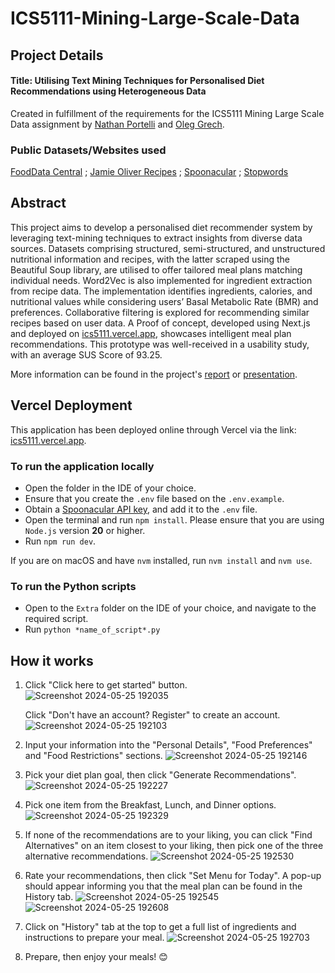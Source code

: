 # ICS5111-Mining-Large-Scale-Data

## Project Details

#### Title: Utilising Text Mining Techniques for Personalised Diet Recommendations using Heterogeneous Data

Created in fulfillment of the requirements for the ICS5111 Mining Large Scale Data assignment by [Nathan Portelli](https://github.com/NathanPortelli/) and [Oleg Grech](https://github.com/oleggrech7).

### Public Datasets/Websites used

[FoodData Central](https://fdc.nal.usda.gov/) ; [Jamie Oliver Recipes](https://www.jamieoliver.com/recipes/) ; [Spoonacular](https://spoonacular.com/food-api/) ; [Stopwords](https://www.kaggle.com/datasets/heeraldedhia/stop-words-in-28-languages?select=english.txt)

## Abstract

This project aims to develop a personalised diet recommender system by leveraging text-mining techniques to extract insights from diverse data sources. Datasets comprising structured, semi-structured, and unstructured nutritional information and recipes, with the latter scraped using the Beautiful Soup library, are utilised to offer tailored meal plans matching individual needs. Word2Vec is also implemented for ingredient extraction from recipe data. The implementation identifies ingredients, calories, and nutritional values while considering users’ Basal Metabolic Rate (BMR) and preferences. Collaborative filtering is explored for recommending similar recipes based on user data. A Proof of concept, developed using Next.js and deployed on [ics5111.vercel.app](https://ics5111.vercel.app/), showcases intelligent meal plan recommendations. This prototype was well-received in a usability study, with an average SUS Score of 93.25.

More information can be found in the project's [report](https://github.com/NathanPortelli/ICS5111-Mining-Large-Scale-Data/blob/main/Report/ICS5111%20Assignment%20-%20Report.pdf) or [presentation](https://github.com/NathanPortelli/ICS5111-Mining-Large-Scale-Data/blob/main/Report/ICS5111%20Assignment%20-%20Presentation.pdf).

## Vercel Deployment
This application has been deployed online through Vercel via the link: [ics5111.vercel.app](https://ics5111.vercel.app/).

### To run the application locally
- Open the folder in the IDE of your choice.
- Ensure that you create the ```.env``` file based on the ```.env.example```.
- Obtain a [Spoonacular API key](https://spoonacular.com/food-api/), and add it to the ```.env``` file.
- Open the terminal and run ```npm install```. Please ensure that you are using ```Node.js``` version **20** or higher. 
- Run ```npm run dev```.

If you are on macOS and have ```nvm``` installed, run ```nvm install``` and ```nvm use```.

### To run the Python scripts
- Open to the ```Extra``` folder on the IDE of your choice, and navigate to the required script.
- Run ```python *name_of_script*.py```

## How it works

1. Click "Click here to get started" button.
   ![Screenshot 2024-05-25 192035](https://github.com/NathanPortelli/ICS5111-Mining-Large-Scale-Data/assets/61872215/31106f2d-8368-4aad-a197-a96949e83bb3)

   Click "Don't have an account? Register" to create an account.
   ![Screenshot 2024-05-25 192103](https://github.com/NathanPortelli/ICS5111-Mining-Large-Scale-Data/assets/61872215/e1aebd08-ad01-4316-a02d-fff9ef545ee3)

2. Input your information into the "Personal Details", "Food Preferences" and "Food Restrictions" sections.
   ![Screenshot 2024-05-25 192146](https://github.com/NathanPortelli/ICS5111-Mining-Large-Scale-Data/assets/61872215/39ea37fb-0d25-46eb-9aeb-2151911df223)
   
3. Pick your diet plan goal, then click "Generate Recommendations".
   ![Screenshot 2024-05-25 192227](https://github.com/NathanPortelli/ICS5111-Mining-Large-Scale-Data/assets/61872215/783d6a5c-3acd-4f0d-b12b-8b5580af774e)
   
4. Pick one item from the Breakfast, Lunch, and Dinner options.
   ![Screenshot 2024-05-25 192329](https://github.com/NathanPortelli/ICS5111-Mining-Large-Scale-Data/assets/61872215/0b501207-cb71-48f8-bad7-0565b03383b3)

5. If none of the recommendations are to your liking, you can click "Find Alternatives" on an item closest to your liking, then pick one of the three alternative recommendations.
   ![Screenshot 2024-05-25 192530](https://github.com/NathanPortelli/ICS5111-Mining-Large-Scale-Data/assets/61872215/ddbf6279-3d40-4eba-a05e-f483a52cfcb5)
    
6. Rate your recommendations, then click "Set Menu for Today". A pop-up should appear informing you that the meal plan can be found in the History tab.
   ![Screenshot 2024-05-25 192545](https://github.com/NathanPortelli/ICS5111-Mining-Large-Scale-Data/assets/61872215/c284164e-4ed7-4867-bc23-a4e86bc62a00)
   ![Screenshot 2024-05-25 192608](https://github.com/NathanPortelli/ICS5111-Mining-Large-Scale-Data/assets/61872215/fb719d2f-c7f0-497d-ae9c-3277d9ed22bc)
    
7. Click on "History" tab at the top to get a full list of ingredients and instructions to prepare your meal.
   ![Screenshot 2024-05-25 192703](https://github.com/NathanPortelli/ICS5111-Mining-Large-Scale-Data/assets/61872215/49c5d874-b522-4dc2-9c97-d440f3a14241)

8. Prepare, then enjoy your meals! 😊
